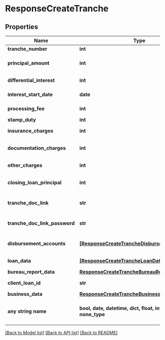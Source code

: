 # ResponseCreateTranche


## Properties
Name | Type | Description | Notes
------------ | ------------- | ------------- | -------------
**tranche_number** | **int** | Tranche Number | [optional] 
**principal_amount** | **int** | Principal amount to be disbursed in the tranche | [optional] 
**differential_interest** | **int** | Broken period interest amount | [optional] 
**interest_start_date** | **date** | Pre Emi interest due date | [optional] 
**processing_fee** | **int** | Processing fee amount (Inckusive of GST) | [optional] 
**stamp_duty** | **int** | Stamp duty amount | [optional] 
**insurance_charges** | **int** | Insurance premium inclusive of GST | [optional] 
**documentation_charges** | **int** | Total documentation charges inclusive of GST | [optional] 
**other_charges** | **int** | Any other charges inclusive of GST | [optional] 
**closing_loan_principal** | **int** | Balance principal amount after this tranche | [optional] 
**tranche_doc_link** | **str** | Link to the corresponding document | [optional] 
**tranche_doc_link_password** | **str** | Link to the corresponding document | [optional] 
**disbursement_accounts** | [**[ResponseCreateTrancheDisbursementAccounts]**](ResponseCreateTrancheDisbursementAccounts.md) | Refer table DisbursementAccounts for attributes | [optional] 
**loan_data** | [**[ResponseCreateTrancheLoanData]**](ResponseCreateTrancheLoanData.md) | Refer table LoanData for attributes | [optional] 
**bureau_report_data** | [**ResponseCreateTrancheBureauReportData**](ResponseCreateTrancheBureauReportData.md) |  | [optional] 
**client_loan_id** | **str** | Loan ID as per Partner&amp;#39;s LMS | [optional] 
**business_data** | [**ResponseCreateTrancheBusinessData**](ResponseCreateTrancheBusinessData.md) |  | [optional] 
**any string name** | **bool, date, datetime, dict, float, int, list, str, none_type** | any string name can be used but the value must be the correct type | [optional]

[[Back to Model list]](../README.md#documentation-for-models) [[Back to API list]](../README.md#documentation-for-api-endpoints) [[Back to README]](../README.md)


